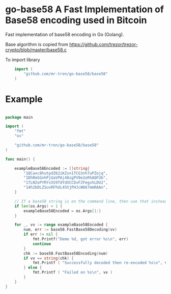 # go-base58 A Fast Implementation of Base58 encoding used in Bitcoin

Fast implementation of base58 encoding in Go (Golang). 

Base algorithm is copied from https://github.com/trezor/trezor-crypto/blob/master/base58.c

To import library

```go
	import (
		"github.com/mr-tron/go-base58/base58"
	)
```

# Example

```go

package main

import (
	"fmt"
	"os"

	"github.com/mr-tron/go-base58/base58"
)

func main() {

	exampleBase58Encoded := []string{
		"1QCaxc8hutpdZ62iKZsn1TCG3nh7uPZojq",
		"1DhRmSGnhPjUaVPAj48zgPV9e2oRhAQFUb",
		"17LN2oPYRYsXS9TdYdXCCDvF2FegshLDU2",
		"14h2bDLZSuvRFhUL45VjPHJcW667mmRAAn",
	}

	// If a base58 string is on the command line, then use that instead of the 4 exampels above.
	if len(os.Args) > 1 {
		exampleBase58Encoded = os.Args[1:]
	}

	for _, vv := range exampleBase58Encoded {
		num, err := base58.FastBase58Decoding(vv)
		if err != nil {
			fmt.Printf("Demo %d, got error %s\n", err)
			continue
		}
		chk := base58.FastBase58Encoding(num)
		if vv == string(chk) {
			fmt.Printf ( "Successfully decoded then re-encoded %s\n", vv )
		} else {
			fmt.Printf ( "Failed on %s\n", vv )
		}
	}
}

```
